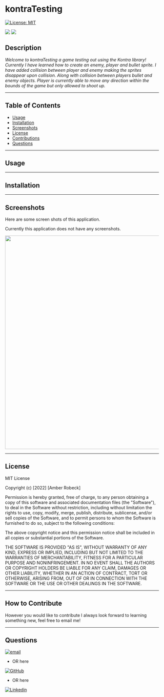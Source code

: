 # kontraTesting

[![License: MIT](https://img.shields.io/badge/License-MIT-yellow.svg)](https://opensource.org/licenses/MIT) 

<p float="left">
<img src="https://img.shields.io/badge/GIT-E44C30?style=for-the-badge&logo=git&logoColor=white" />
<img src="https://img.shields.io/badge/JavaScript-323330?style=for-the-badge&logo=javascript&logoColor=F7DF1E" />
</p>

 ## Description

_Welcome to kontraTesting a game testing out using the Kontra library! Currently I have learned how to create an enemy, player and bullet sprite. I have added collision between player and enemy making the sprites disappear upon collision. Along with collision between players bullet and enemy objects. Player is currently able to move any direction within the bounds of the game but only allowed to shoot up._ 


---

  ## Table of Contents
  
  - [Usage](#usage)
  - [Installation](#installation)
  - [Screenshots](#screenshots)
  - [License](#license)
  - [Contributions](#how-to-contribute)
  - [Questions](#questions)

  ---

  ## Usage




---

  ## Installation



  ---


  ## Screenshots

Here are some screen shots of this application.

Currently this application does not have any screenshots.

<img src="" alt="" width="700"/>





    

  ---

  ## License

   MIT License

Copyright (c) [2022] [Amber Robeck]

Permission is hereby granted, free of charge, to any person obtaining a copy
of this software and associated documentation files (the "Software"), to deal
in the Software without restriction, including without limitation the rights
to use, copy, modify, merge, publish, distribute, sublicense, and/or sell
copies of the Software, and to permit persons to whom the Software is
furnished to do so, subject to the following conditions:

The above copyright notice and this permission notice shall be included in all
copies or substantial portions of the Software.

THE SOFTWARE IS PROVIDED "AS IS", WITHOUT WARRANTY OF ANY KIND, EXPRESS OR
IMPLIED, INCLUDING BUT NOT LIMITED TO THE WARRANTIES OF MERCHANTABILITY,
FITNESS FOR A PARTICULAR PURPOSE AND NONINFRINGEMENT. IN NO EVENT SHALL THE
AUTHORS OR COPYRIGHT HOLDERS BE LIABLE FOR ANY CLAIM, DAMAGES OR OTHER
LIABILITY, WHETHER IN AN ACTION OF CONTRACT, TORT OR OTHERWISE, ARISING FROM,
OUT OF OR IN CONNECTION WITH THE SOFTWARE OR THE USE OR OTHER DEALINGS IN THE
SOFTWARE.

  
  ---
  
  ## How to Contribute

However you would like to contribute I always look forward to learning something new, feel free to email me!


  ---

  ## Questions


[![email](https://img.shields.io/badge/Gmail-D14836?style=for-the-badge&logo=gmail&logoColor=white)](mailto:arr5533@gmail.com)



* OR here

 [![GitHub](https://img.shields.io/badge/GitHub-100000?style=for-the-badge&logo=github&logoColor=white)](https://github.com/Amber-Robeck)

* OR here


[![Linkedin](https://img.shields.io/badge/LinkedIn-0077B5?style=for-the-badge&logo=linkedin&logoColor=white)](https://www.linkedin.com/in/amber-robeck/)

